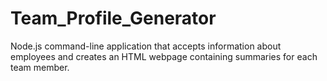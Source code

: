 # Team_Profile_Generator
Node.js command-line application that accepts information about employees  and creates an HTML webpage containing summaries for each team member.
